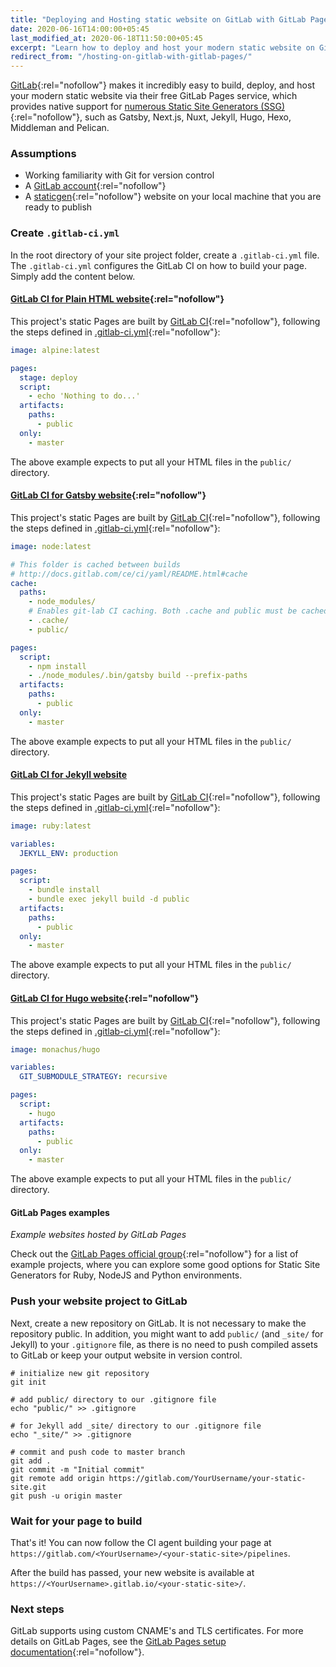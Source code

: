 ```yaml
---
title: "Deploying and Hosting static website on GitLab with GitLab Pages"
date: 2020-06-16T14:00:00+05:45
last_modified_at: 2020-06-18T11:50:00+05:45
excerpt: "Learn how to deploy and host your modern static website on GitLab.com with GitLab Pages for free."
redirect_from: "/hosting-on-gitlab-with-gitlab-pages/"
---
```


[GitLab](https://gitlab.com/){:rel="nofollow"} makes it incredibly easy to build, deploy, and host your modern static website via their free GitLab Pages service, which provides native support for [numerous Static Site Generators (SSG)](https://gitlab.com/pages){:rel="nofollow"}, such as Gatsby, Next.js, Nuxt, Jekyll, Hugo, Hexo, Middleman and Pelican.

### Assumptions

- Working familiarity with Git for version control
- A [GitLab account](https://gitlab.com/users/sign_in){:rel="nofollow"}
- A [staticgen](https://www.staticgen.com/){:rel="nofollow"} website on your local machine that you are ready to publish

### Create `.gitlab-ci.yml`

In the root directory of your site project folder, create a `.gitlab-ci.yml` file. The `.gitlab-ci.yml` configures the GitLab CI on how to build your page. Simply add the content below.

#### [GitLab CI for Plain HTML website](https://gitlab.com/pages/plain-html){:rel="nofollow"}

This project's static Pages are built by [GitLab CI](https://gitlab.com/pages/plain-html){:rel="nofollow"}, following the steps
defined in [.gitlab-ci.yml](https://gitlab.com/pages/plain-html/-/blob/master/.gitlab-ci.yml){:rel="nofollow"}:

```yml
image: alpine:latest

pages:
  stage: deploy
  script:
    - echo 'Nothing to do...'
  artifacts:
    paths:
      - public
  only:
    - master
```

The above example expects to put all your HTML files in the `public/` directory.

#### [GitLab CI for Gatsby website](https://gitlab.com/pages/gatsby){:rel="nofollow"}

This project's static Pages are built by [GitLab CI](https://about.gitlab.com/gitlab-ci/){:rel="nofollow"}, following the steps
defined in [.gitlab-ci.yml](https://gitlab.com/pages/gatsby/-/blob/master/.gitlab-ci.yml){:rel="nofollow"}:

```yml
image: node:latest

# This folder is cached between builds
# http://docs.gitlab.com/ce/ci/yaml/README.html#cache
cache:
  paths:
    - node_modules/
    # Enables git-lab CI caching. Both .cache and public must be cached, otherwise builds will fail.
    - .cache/
    - public/

pages:
  script:
    - npm install
    - ./node_modules/.bin/gatsby build --prefix-paths
  artifacts:
    paths:
      - public
  only:
    - master
```

The above example expects to put all your HTML files in the `public/` directory.

#### [GitLab CI for Jekyll website](https://gitlab.com/pages/jekyll)

This project's static Pages are built by [GitLab CI](https://about.gitlab.com/gitlab-ci/){:rel="nofollow"}, following the steps
defined in [.gitlab-ci.yml](https://gitlab.com/pages/jekyll/-/blob/master/.gitlab-ci.yml){:rel="nofollow"}:

```yml
image: ruby:latest

variables:
  JEKYLL_ENV: production

pages:
  script:
    - bundle install
    - bundle exec jekyll build -d public
  artifacts:
    paths:
      - public
  only:
    - master
```

The above example expects to put all your HTML files in the `public/` directory.

#### [GitLab CI for Hugo website](https://gitlab.com/pages/hugo){:rel="nofollow"}

This project's static Pages are built by [GitLab CI](https://about.gitlab.com/gitlab-ci/){:rel="nofollow"}, following the steps
defined in [.gitlab-ci.yml](https://gitlab.com/pages/hugo/-/blob/master/.gitlab-ci.yml){:rel="nofollow"}:

```yml
image: monachus/hugo

variables:
  GIT_SUBMODULE_STRATEGY: recursive

pages:
  script:
    - hugo
  artifacts:
    paths:
      - public
  only:
    - master
```

The above example expects to put all your HTML files in the `public/` directory.

#### GitLab Pages examples

_Example websites hosted by GitLab Pages_

Check out the [GitLab Pages official group](https://gitlab.com/pages){:rel="nofollow"} for a list of example projects, where you can explore some good options for Static Site Generators for Ruby, NodeJS and Python environments.

### Push your website project to GitLab

Next, create a new repository on GitLab. It is not necessary to make the repository public. In addition, you might want to add `public/` (and `_site/` for Jekyll) to your `.gitignore` file, as there is no need to push compiled assets to GitLab or keep your output website in version control.

```text
# initialize new git repository
git init

# add public/ directory to our .gitignore file
echo "public/" >> .gitignore

# for Jekyll add _site/ directory to our .gitignore file
echo "_site/" >> .gitignore

# commit and push code to master branch
git add .
git commit -m "Initial commit"
git remote add origin https://gitlab.com/YourUsername/your-static-site.git
git push -u origin master
```

### Wait for your page to build

That's it! You can now follow the CI agent building your page at `https://gitlab.com/<YourUsername>/<your-static-site>/pipelines`.

After the build has passed, your new website is available at `https://<YourUsername>.gitlab.io/<your-static-site>/`.

### Next steps

GitLab supports using custom CNAME's and TLS certificates. For more details on GitLab Pages, see the [GitLab Pages setup documentation](https://about.gitlab.com/blog/2016/04/07/gitlab-pages-setup/#custom-domains){:rel="nofollow"}.
